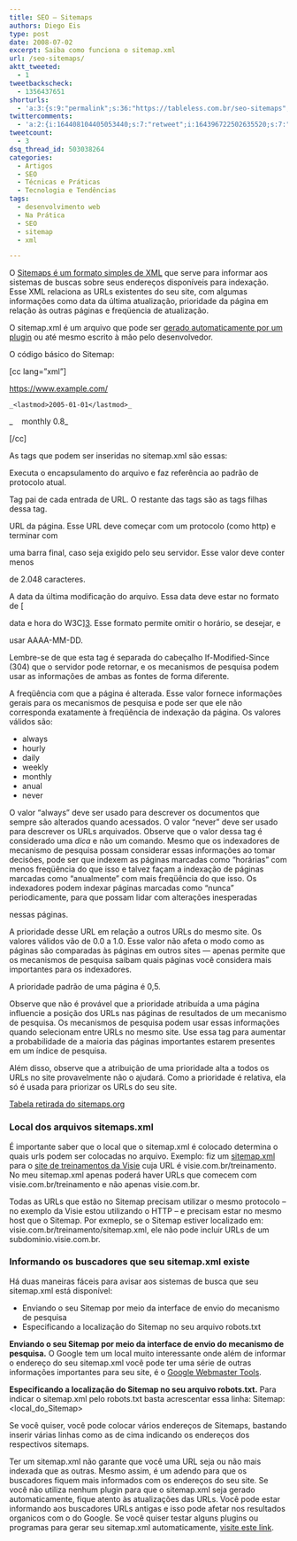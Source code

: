 ```yaml
---
title: SEO – Sitemaps
authors: Diego Eis
type: post
date: 2008-07-02
excerpt: Saiba como funciona o sitemap.xml
url: /seo-sitemaps/
aktt_tweeted:
  - 1
tweetbackscheck:
  - 1356437651
shorturls:
  - 'a:3:{s:9:"permalink";s:36:"https://tableless.com.br/seo-sitemaps";s:7:"tinyurl";s:26:"https://tinyurl.com/3bebl89";s:4:"isgd";s:19:"https://is.gd/CpQbnY";}'
twittercomments:
  - 'a:2:{i:164408104405053440;s:7:"retweet";i:164396722502635520;s:7:"retweet";}'
tweetcount:
  - 3
dsq_thread_id: 503038264
categories:
  - Artigos
  - SEO
  - Técnicas e Práticas
  - Tecnologia e Tendências
tags:
  - desenvolvimento web
  - Na Prática
  - SEO
  - sitemap
  - xml

---
```

O [Sitemaps é um formato simples de XML][1] que serve para informar aos sistemas de buscas sobre seus endereços disponíveis para indexação. Esse XML relaciona as URLs existentes do seu site, com algumas informações como data da última atualização, prioridade da página em relação às outras páginas e freqüencia de atualização.

O sitemap.xml é um arquivo que pode ser [gerado automaticamente por um plugin][2] ou até mesmo escrito à mão pelo desenvolvedor.
  
<!--more-->


  
O código básico do Sitemap:
  
[cc lang=&#8221;xml&#8221;]<?xml version="1.0" encoding="UTF-8"?>


  
<urlset xmlns="https://www.sitemaps.org/schemas/sitemap/0.9">
  
<url>
      
<loc>https://www.example.com/</loc>
  
    _<lastmod>2005-01-01</lastmod>_
  
_    <changefreq>monthly</changefreq> <priority>0.8</priority>_
  
</url>
  
</urlset>[/cc]
  
As tags que podem ser inseridas no sitemap.xml são essas:

**<urlset>**
  
Executa o encapsulamento do arquivo e faz referência ao padrão de protocolo atual.

**<url>**
  
Tag pai de cada entrada de URL. O restante das tags são as tags filhas dessa tag.

**<loc>**
  
URL da página. Esse URL deve começar com um protocolo (como http) e terminar com
  
uma barra final, caso seja exigido pelo seu servidor. Esse valor deve conter menos
  
de 2.048 caracteres.

**<lastmod>**
  
A data da última modificação do arquivo. Essa data deve estar no formato de [
  
data e hora do W3C][3]. Esse formato permite omitir o horário, se desejar, e
  
usar AAAA-MM-DD.

Lembre-se de que esta tag é separada do cabeçalho If-Modified-Since (304) que o servidor pode retornar, e os mecanismos de pesquisa podem usar as informações de ambas as fontes de forma diferente.

**<changefreq>**
  
A freqüência com que a página é alterada. Esse valor fornece informações gerais para os mecanismos de pesquisa e pode ser que ele não corresponda exatamente à freqüência de indexação da página. Os valores válidos são:

  * always
  * hourly
  * daily
  * weekly
  * monthly
  * anual
  * never

O valor &#8220;always&#8221; deve ser usado para descrever os documentos que sempre são alterados quando acessados. O valor &#8220;never&#8221; deve ser usado para descrever os URLs arquivados. Observe que o valor dessa tag é considerado uma _dica_ e não um comando. Mesmo que os indexadores de mecanismo de pesquisa possam considerar essas informações ao tomar decisões, pode ser que indexem as páginas marcadas como &#8220;horárias&#8221; com menos freqüência do que isso e talvez façam a indexação de páginas marcadas como &#8220;anualmente&#8221; com mais freqüência do que isso. Os indexadores podem indexar páginas marcadas como &#8220;nunca&#8221; periodicamente, para que possam lidar com alterações inesperadas
  
nessas páginas.

**<priority>**
  
A prioridade desse URL em relação a outros URLs do mesmo site. Os valores válidos vão de 0.0 a 1.0. Esse valor não afeta o modo como as páginas são comparadas às páginas em outros sites — apenas permite que os mecanismos de pesquisa saibam quais páginas você considera mais importantes para os indexadores.

A prioridade padrão de uma página é 0,5.
  
Observe que não é provável que a prioridade atribuída a uma página influencie a posição dos URLs nas páginas de resultados de um mecanismo de pesquisa. Os mecanismos de pesquisa podem usar essas informações quando selecionam entre URLs no mesmo site. Use essa tag para aumentar a probabilidade de a maioria das páginas importantes estarem presentes em um índice de pesquisa.

Além disso, observe que a atribuição de uma prioridade alta a todos os URLs no site provavelmente não o ajudará. Como a prioridade é relativa, ela só é usada para priorizar os URLs do seu site.

[Tabela retirada do sitemaps.org][4]

### Local dos arquivos sitemaps.xml

É importante saber que o local que o sitemap.xml é colocado determina o quais urls podem ser colocadas no arquivo. Exemplo: fiz um [sitemap.xml][5] para o [site de treinamentos da Visie][6] cuja URL é visie.com.br/treinamento. No meu sitemap.xml apenas poderá haver URLs que comecem com visie.com.br/treinamento e não apenas visie.com.br.

Todas as URLs que estão no Sitemap precisam utilizar o mesmo protocolo &#8211; no exemplo da Visie estou utilizando o HTTP &#8211; e precisam estar no mesmo host que o Sitemap. Por exmeplo, se o Sitemap estiver localizado em: visie.com.br/treinamento/sitemap.xml, ele não pode incluir URLs de um subdominio.visie.com.br.

### Informando os buscadores que seu sitemap.xml existe

Há duas maneiras fáceis para avisar aos sistemas de busca que seu sitemap.xml está disponível:

  * Enviando o seu Sitemap por meio da interface de envio do mecanismo de pesquisa
  * Especificando a localização do Sitemap no seu arquivo robots.txt

**Enviando o seu Sitemap por meio da interface de envio do mecanismo de pesquisa.** O Google tem um local muito interessante onde além de informar o endereço do seu sitemap.xml você pode ter uma série de outras informações importantes para seu site, é o [Google Webmaster Tools][7].

**Especificando a localização do Sitemap no seu arquivo robots.txt.** Para indicar o sitemap.xml pelo robots.txt basta acrescentar essa linha: Sitemap: <local\_do\_Sitemap>

Se você quiser, você pode colocar vários endereços de Sitemaps, bastando inserir várias linhas como as de cima indicando os endereços dos respectivos sitemaps.

Ter um sitemap.xml não garante que você uma URL seja ou não mais indexada que as outras. Mesmo assim, é um adendo para que os buscadores fiquem mais informados com os endereços do seu site. Se você não utiliza nenhum plugin para que o sitemap.xml seja gerado automaticamente, fique atento às atualizações das URLs. Você pode estar informando aos buscadores URLs antigas e isso pode afetar nos resultados organicos com o do Google. Se você quiser testar alguns plugins ou programas para gerar seu sitemap.xml automaticamente, [visite este link][2].

 [1]: https://www.sitemaps.org/pt_BR/index.php
 [2]: https://code.google.com/sm_thirdparty.html
 [3]: https://www.w3.org/TR/NOTE-datetime
 [4]: https://www.sitemaps.org/pt_BR/protocol.php
 [5]: https://visie.com.br/treinamento/sitemap.xml
 [6]: https://visie.com.br/treinamento/
 [7]: https://www.google.com/webmasters/tools/